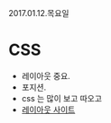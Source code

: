 2017.01.12.목요일

# CSS
- 레이아웃 중요.
- 포지션.
- css 는 많이 보고 따오고
- [레이아웃 사이트](http://ko.learnlayout.com/position.html)
